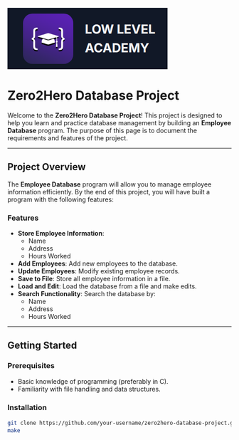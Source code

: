 ![Low Level Academy Logo](/lowlevelacademy_logo.png)

# Zero2Hero Database Project

Welcome to the **Zero2Hero Database Project**! This project is designed to help you learn and practice database management by building an **Employee Database** program. The purpose of this page is to document the requirements and features of the project.

---

## Project Overview

The **Employee Database** program will allow you to manage employee information efficiently. By the end of this project, you will have built a program with the following features:

### Features
- **Store Employee Information**:
  - Name
  - Address
  - Hours Worked
- **Add Employees**: Add new employees to the database.
- **Update Employees**: Modify existing employee records.
- **Save to File**: Store all employee information in a file.
- **Load and Edit**: Load the database from a file and make edits.
- **Search Functionality**: Search the database by:
  - Name
  - Address
  - Hours Worked

---

## Getting Started

### Prerequisites
- Basic knowledge of programming (preferably in C).
- Familiarity with file handling and data structures.

### Installation
```bash
git clone https://github.com/your-username/zero2hero-database-project.git
make
```

